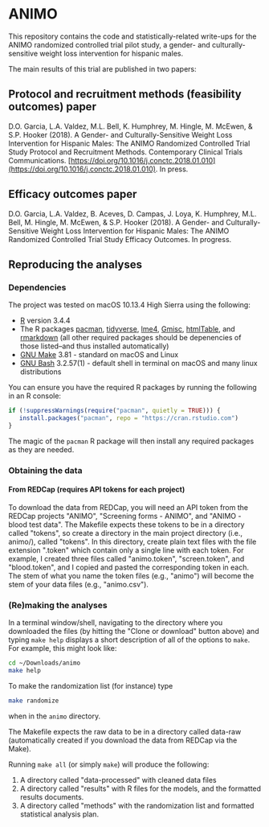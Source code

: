 # ANIMO

This repository contains the code and statistically-related write-ups for the ANIMO randomized controlled trial pilot study, a gender- and culturally-sensitive weight loss intervention for hispanic males.

The main results of this trial are published in two papers:

## Protocol and recruitment methods (feasibility outcomes) paper

D.O. Garcia, L.A. Valdez, M.L. Bell, K. Humphrey, M. Hingle, M. McEwen, & S.P. Hooker (2018). A Gender- and Culturally-Sensitive Weight Loss Intervention for Hispanic Males: The ANIMO Randomized Controlled Trial Study Protocol and Recruitment Methods. Contemporary Clinical Trials Communications. [https://doi.org/10.1016/j.conctc.2018.01.010](https://doi.org/10.1016/j.conctc.2018.01.010). In press.

## Efficacy outcomes paper

D.O. Garcia, L.A. Valdez, B. Aceves, D. Campas, J. Loya, K. Humphrey, M.L. Bell, M. Hingle, M. McEwen, & S.P. Hooker (2018). A Gender- and Culturally-Sensitive Weight Loss Intervention for Hispanic Males: The ANIMO Randomized Controlled Trial Study Efficacy Outcomes. In progress.

## Reproducing the analyses

### Dependencies

The project was tested on macOS 10.13.4 High Sierra using the following:

- [R](https://www.r-project.org/) version 3.4.4
- The R packages [pacman](http://trinker.github.io/pacman_dev/), [tidyverse](https://www.tidyverse.org/), [lme4](https://github.com/lme4/lme4), [Gmisc](https://github.com/gforge/Gmisc), [htmlTable](https://github.com/gforge/htmlTable), and [rmarkdown](https://rmarkdown.rstudio.com/) (all other required packages should be depenencies of those listed–and thus installed automatically)
- [GNU Make](https://www.gnu.org/software/make/) 3.81 - standard on macOS and Linux
- [GNU Bash](https://www.gnu.org/software/bash/) 3.2.57(1) - default shell in terminal on macOS and many linux distributions

You can ensure you have the required R packages by running the following in an R console:

```r
if (!suppressWarnings(require("pacman", quietly = TRUE))) {
   install.packages("pacman", repo = "https://cran.rstudio.com")
}
```

The magic of the `pacman` R package will then install any required packages as they are needed.

### Obtaining the data

#### From REDCap (requires API tokens for each project)

To download the data from REDCap, you will need an API token from the REDCap projects "ANIMO", "Screening forms -  ANIMO", and "ANIMO - blood test data". The Makefile expects these tokens to be in a directory called "tokens", so create a directory in the main project directory (i.e., animo/), called "tokens". In this directory, create plain text files with the file extension ".token" which contain only a single line with each token. For example, I created three files called "animo.token", "screen.token", and "blood.token", and I copied and pasted the corresponding token in each. The stem of what you name the token files (e.g., "animo") will become the stem of your data files (e.g., "animo.csv").

### (Re)making the analyses

In a terminal window/shell, navigating to the directory where you downloaded the files (by hitting the "Clone or download" button above) and typing `make help` displays a short description of all of the options to `make`. For example, this might look like:

```bash
cd ~/Downloads/animo
make help
```

To make the randomization list (for instance) type

```bash
make randomize
```

when in the `animo` directory.

The Makefile expects the raw data to be in a directory called data-raw (automatically created if you download the data from REDCap via the Make).

Running `make all` (or simply `make`) will produce the following:

1. A directory called "data-processed" with cleaned data files
2. A directory called "results" with R files for the models, and the formatted results documents.
3. A directory called "methods" with the randomization list and formatted statistical analysis plan.
